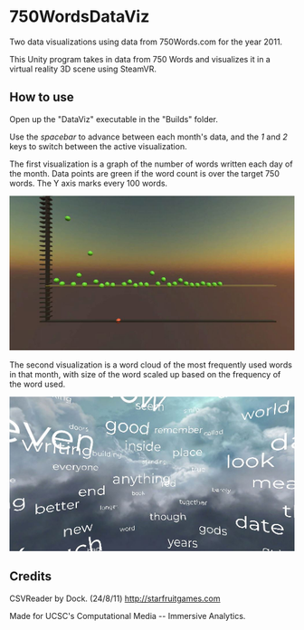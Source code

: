 # 750WordsDataViz
Two data visualizations using data from 750Words.com for the year 2011.

This Unity program takes in data from 750 Words and visualizes it in a virtual reality 3D scene using SteamVR.

## How to use
Open up the "DataViz" executable in the "Builds" folder.

Use the *spacebar* to advance between each month's data, and the *1* and *2* keys to switch between the active visualization.

The first visualization is a graph of the number of words written each day of the month. Data points are green if the word count is over the target 750 words. The Y axis marks every 100 words.

![](screenshot_graph.jpg)

The second visualization is a word cloud of the most frequently used words in that month, with size of the word scaled up based on the frequency of the word used.

![](screenshot_word_cloud.jpg)

## Credits
CSVReader by Dock. (24/8/11)
http://starfruitgames.com

Made for UCSC's Computational Media -- Immersive Analytics.
